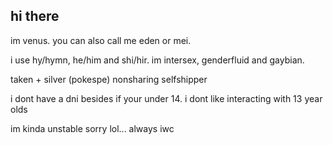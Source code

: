 ## hi there

im venus. you can also call me eden or mei. 

i use hy/hymn, he/him and shi/hir. im intersex, genderfluid and gaybian.

taken + silver (pokespe) nonsharing selfshipper

i dont have a dni besides if your under 14. i dont like interacting with 13 year olds

im kinda unstable sorry lol... always iwc
